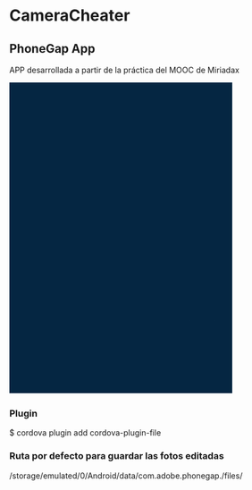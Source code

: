 

# CameraCheater
## PhoneGap App
APP desarrollada a partir de la práctica del MOOC de Miriadax

![alt text](screenshots/screenshot00.png "screenshots")

### Plugin
$ cordova plugin add cordova-plugin-file

### Ruta por defecto para guardar las fotos editadas
/storage/emulated/0/Android/data/com.adobe.phonegap./files/
